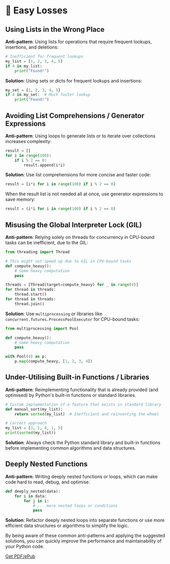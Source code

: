 # 🧹 Easy Losses

## Using Lists in the Wrong Place

**Anti-pattern**: Using lists for operations that require frequent lookups, insertions, and deletions:

```python
# Inefficient for frequent lookups
my_list = [1, 2, 3, 4, 5]
if 4 in my_list:
    print("Found!")
```

**Solution**: Using sets or dicts for frequent lookups and insertions:

```python
my_set = {1, 2, 3, 4, 5}
if 4 in my_set:  # Much faster lookup
    print("Found!")
```

## Avoiding List Comprehensions / Generator Expressions

**Anti-pattern**: Using loops to generate lists or to iterate over collections increases complexity:

```python
result = []
for i in range(100):
    if i % 2 == 0:
        result.append(i*i)
```

**Solution**: Use list comprehensions for more concise and faster code:

```python
result = [i*i for i in range(100) if i % 2 == 0]
```

When the result list is not needed all at once, use generator expressions to save memory:

```python
result = (i*i for i in range(100) if i % 2 == 0)
```

## Misusing the Global Interpreter Lock (GIL)

**Anti-pattern**: Relying solely on threads for concurrency in CPU-bound tasks can be inefficient, due to the GIL:

```python
from threading import Thread

# This might not speed up due to GIL in CPU-bound tasks
def compute_heavy():
    # Some heavy computation
    pass

threads = [Thread(target=compute_heavy) for _ in range(4)]
for thread in threads:
    thread.start()
for thread in threads:
    thread.join()
```

**Solution**: Use `multiprocessing` or libraries like `concurrent.futures.ProcessPoolExecutor` for CPU-bound tasks:

```python
from multiprocessing import Pool

def compute_heavy():
    # Some heavy computation
    pass

with Pool(4) as p:
    p.map(compute_heavy, [1, 2, 3, 4])
```

## Under-Utilising Built-in Functions / Libraries

**Anti-pattern**: Reimplementing functionality that is already provided (and optimised) by Python's built-in functions or standard libraries.

```python
# Custom implementation of a feature that exists in standard library
def manual_sort(my_list):
    return sorted(my_list)  # Inefficient and reinventing the wheel

# Correct approach
my_list = [3, 1, 4, 1, 5]
print(sorted(my_list))
```

**Solution**: Always check the Python standard library and built-in functions before implementing common algorithms and data structures.

## Deeply Nested Functions

**Anti-pattern**: Writing deeply nested functions or loops, which can make code hard to read, debug, and optimise.

```python
def deeply_nested(data):
    for i in data:
        for j in i:
            # ... more nested loops or conditions
            pass
```

**Solution**: Refactor deeply nested loops into separate functions or use more efficient data structures or algorithms to simplify the logic.

By being aware of these common anti-patterns and applying the suggested solutions, you can quickly improve the performance and maintainability of your Python code.


[Get PDF/ePub](https://makepythonfaster.gumroad.com/l/get)
